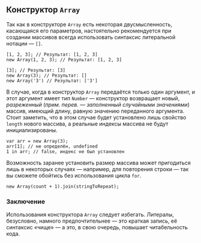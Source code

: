 ## Конструктор `Array`

Так как в конструкторе `Array` есть некоторая двусмысленность, касающаяся его параметров, настоятельно рекомендуется при создании массивов всегда использовать синтаксис литеральной нотации — `[]`.

    [1, 2, 3]; // Результат: [1, 2, 3]
    new Array(1, 2, 3); // Результат: [1, 2, 3]

    [3]; // Результат: [3]
    new Array(3); // Результат: []
    new Array('3') // Результат: ['3']

В случае, когда в конструктор `Array` передаётся только один аргумент, и этот аргумент имеет тип `Number` — конструктор возвращает новый, *разреженный* (_прим. перев._ — *заполненный случайными значениями*) массив, имеющий длину, равную значению переданного аргумента. Стоит заметить, что в этом случае будет установлено лишь свойство `length` нового массива, а реальные индексы массива не будут инициализированы.

    var arr = new Array(3);
    arr[1]; // не определён, undefined
    1 in arr; // false, индекс не был установлен

Возможность заранее установить размер массива может пригодиться лишь в некоторых случаях — например, для повторения строки — так вы сможете обойтись без использования цикла `for`.

    new Array(count + 1).join(stringToRepeat);

### Заключение

Использования конструктора `Array` следует избегать. Литералы, безусловно, намного предпочтительнее — это краткая запись, её синтаксис «чище» — а это, в свою очередь, повышает читабельность кода.

